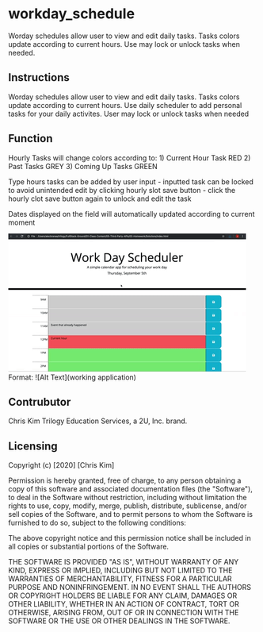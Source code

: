 # workday_schedule
Worday schedules allow user to view and edit daily tasks. Tasks colors update according to current hours. Use may lock or unlock tasks when needed. 


## Instructions
Worday schedules allow user to view and edit daily tasks. Tasks colors update according to current hours. Use daily scheduler to add personal tasks for your daily activites. User may lock or unlock tasks when needed


## Function
Hourly Tasks will change colors according to:
    1) Current Hour Task RED
    2) Past Tasks GREY
    3) Coming Up Tasks GREEN

Type hours tasks can be added by user input
    - inputted task can be locked to avoid unintended edit by clicking hourly slot save button
    - click the hourly clot save button again to unlock and edit the task

Dates displayed on the field will automatically updated according to current moment

![GitHub Logo](/asset/wd.gif)
Format: ![Alt Text](working application)


## Contrubutor
Chris Kim
Trilogy Education Services, a 2U, Inc. brand.

## Licensing
Copyright (c) [2020] [Chris Kim]

Permission is hereby granted, free of charge, to any person obtaining a copy of this software and associated documentation files (the "Software"), to deal in the Software without restriction, including without limitation the rights to use, copy, modify, merge, publish, distribute, sublicense, and/or sell copies of the Software, and to permit persons to whom the Software is furnished to do so, subject to the following conditions:

The above copyright notice and this permission notice shall be included in all copies or substantial portions of the Software.

THE SOFTWARE IS PROVIDED "AS IS", WITHOUT WARRANTY OF ANY KIND, EXPRESS OR IMPLIED, INCLUDING BUT NOT LIMITED TO THE WARRANTIES OF MERCHANTABILITY, FITNESS FOR A PARTICULAR PURPOSE AND NONINFRINGEMENT. IN NO EVENT SHALL THE AUTHORS OR COPYRIGHT HOLDERS BE LIABLE FOR ANY CLAIM, DAMAGES OR OTHER LIABILITY, WHETHER IN AN ACTION OF CONTRACT, TORT OR OTHERWISE, ARISING FROM, OUT OF OR IN CONNECTION WITH THE SOFTWARE OR THE USE OR OTHER DEALINGS IN THE SOFTWARE.
